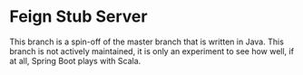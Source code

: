 # Feign Stub Server

This branch is a spin-off of the master branch that is written in Java. This branch is not actively maintained, it is
only an experiment to see how well, if at all, Spring Boot plays with Scala.



